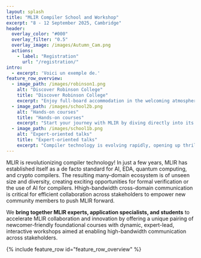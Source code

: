 ```yaml
---
layout: splash
title: "MLIR Compiler School and Workshop"
excerpt: "8 - 12 September 2025, Cambridge"
header:
  overlay_color: "#000"
  overlay_filter: "0.5"
  overlay_image: /images/Autumn_Cam.png
  actions:
    - label: "Registration"
      url: "/registration/"
intro:
  - excerpt: 'Voici un exemple de.'
feature_row_overview:
  - image_path: /images/robinson1.png
    alt: "Discover Robinson College"
    title: "Discover Robinson College"
    excerpt: "Enjoy full-board accommodation in the welcoming atmosphere of Robinson College—ideally located between the historic city center and the Computer Science Department. With its stunning autumn gardens, peaceful setting and fully-equiped conference building, **it’s the perfect place to focus, connect, and learn**."
  - image_path: /images/school2b.png
    alt: "Hands-on courses"
    title: "Hands-on courses"
    excerpt: "Start your journey with MLIR by diving directly into its core concepts and infrastructure. Our introductory course will guide you through the fundamentals of SSA, operator lowering, and dialect definition. By the end, **these essential building blocks will no longer be mysteries**—they’ll be tools you’re ready to use with confidence."
  - image_path: /images/school1b.png
    alt: "Expert-oriented talks"
    title: "Expert-oriented talks"
    excerpt: "Compiler technology is evolving rapidly, opening up thrilling frontiers—from **scheduling languages** and **formal methods** to **hardware verification** and **cutting-edge backend development**. Our lineup of invited talks brings together leading experts from academia and industry. Gain insights into the latest research and real-world applications!"
---
```



MLIR is revolutionizing compiler technology! In just a few years, MLIR has established itself as a de facto standard for AI, EDA, quantum computing, and crypto compilers. The resulting many-domain ecosystem is of unseen size and diversity, creating exciting opportunities for formal verification or the use of AI for compilers. Hhigh-bandwidth cross-domain communication is critical for efficient collaboration across stakeholders to empower new community members to push MLIR forward.

We **bring together MLIR experts, application specialists, and students** to accelerate MLIR collaboration and innovation by offering a unique pairing of newcomer-friendly foundational courses with dynamic, expert-lead, interactive workshops aimed at enabling high-bandwidth
communication across stakeholders.

{% include feature_row id="feature_row_overview" %}


